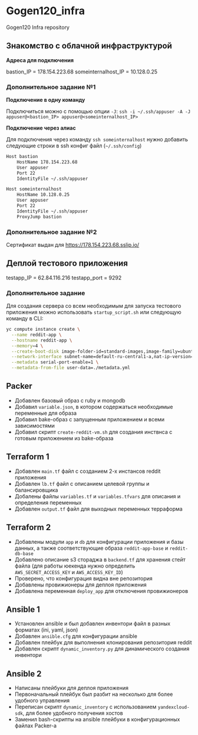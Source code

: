 # Gogen120_infra
Gogen120 Infra repository

## Знакомство с облачной инфраструктурой

**Адреса для подключения**

bastion_IP = 178.154.223.68
someinternalhost_IP = 10.128.0.25

### Дополнительное задание №1

**Подключение в одну команду**

Подключиться можно с помощью опции `-J`: `ssh -i ~/.ssh/appuser -A -J appuser@<bastion_IP> appuser@<someinternalhost_IP>`

**Подключение через алиас**

Для подключения через команду `ssh someinternalhost` нужно добавить следующие строки в ssh конфиг файл (`~/.ssh/config`)

```bash
Host bastion
    HostName 178.154.223.68
    User appuser
    Port 22
    IdentityFile ~/.ssh/appuser

Host someinternalhost
    HostName 10.128.0.25
    User appuser
    Port 22
    IdentityFile ~/.ssh/appuser
    ProxyJump bastion
```

### Дополнительное задание №2

Сертификат выдан для https://178.154.223.68.sslip.io/

## Деплой тестового приложения

testapp_IP = 62.84.116.216
testapp_port = 9292

### Дополнительное задание

Для создания сервера со всем необходимым для запуска тестового приложения можно использовать `startup_script.sh` или следующую команду в CLI:

```bash
yc compute instance create \
  --name reddit-app \
  --hostname reddit-app \
  --memory=4 \
  --create-boot-disk image-folder-id=standard-images,image-family=ubuntu-1604-lts,size=10GB \
  --network-interface subnet-name=default-ru-central1-a,nat-ip-version=ipv4 \
  --metadata serial-port-enable=1 \
  --metadata-from-file user-data=./metadata.yml
```

## Packer

* Добавлен базовый образ с ruby и mongodb
* Добавил `variable.json`, в котором содержаться необходимые переменные для образа
* Добавил bake-образ c запущенным приложением и всеми зависимостями
* Добавил скрипт `create-reddit-vm.sh` для создания инствнса с готовым приложением из bake-образа

## Terraform 1

* Добавлен `main.tf` файл с созданием 2-х инстансов reddit приложения
* Добавлен `lb.tf` файл с описанием целевой группы и балансировщика
* Добалены файлы `variables.tf` и `variables.tfvars` для описания и определения переменных
* Добавлен `output.tf` файл для выходных переменных терраформа

## Terraform 2

* Добавлены модули `app` и `db` для конфигурации приложения и базы данных, а также соответствующие образа `reddit-app-base` и `reddit-db-base`
* Добавлено описание s3 стораджа в `backend.tf` для хранения стейт файла (для работы юекенда нужно определить `AWS_SECRET_ACCESS_KEY` и `AWS_ACCESS_KEY_ID`)
* Проверено, что конфигурация видна вне репозитория
* Добавлены провижионеры для деплоя приложения
* Добавлена переменная `deploy_app` для отключения провижионеров

## Ansible 1

* Установлен ansible и был добавлен инвентори файл в разных форматах (ini, yaml, json)
* Добавлен `ansible.cfg` для конфигурации ansible
* Добавлен плейбук для выполнения клонирования репозитория reddit
* Добавлен скрипт `dynamic_inventory.py` для динамического создания инвентори

## Ansible 2

* Написаны плейбуки для деплоя приложения
* Первоначальный плейбук был разбит на несколько для более удобного управления
* Переписан скрипт `dynamic_inventory` с использованием `yandexcloud-sdk`, для более удобного получения хостов
* Заменил bash-скрипты на ansible плейбуки в конфигурационных файлах Packer-а
